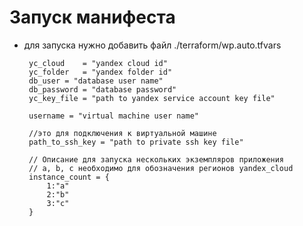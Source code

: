 # Запуск манифеста

 - для запуска нужно добавить файл ./terraform/wp.auto.tfvars

        yc_cloud    = "yandex cloud id"
        yc_folder   = "yandex folder id"
        db_user = "database user name"
        db_password = "database password"
        yc_key_file = "path to yandex service account key file"
        
        username = "virtual machine user name"    
            
        //это для подключения к виртуальной машине
        path_to_ssh_key = "path to private ssh key file"
        
        // Описание для запуска нескольких экземпляров приложения
        // a, b, c необходимо для обозначения регионов yandex_cloud
        instance_count = {
            1:"a"
            2:"b"
            3:"c"
        }